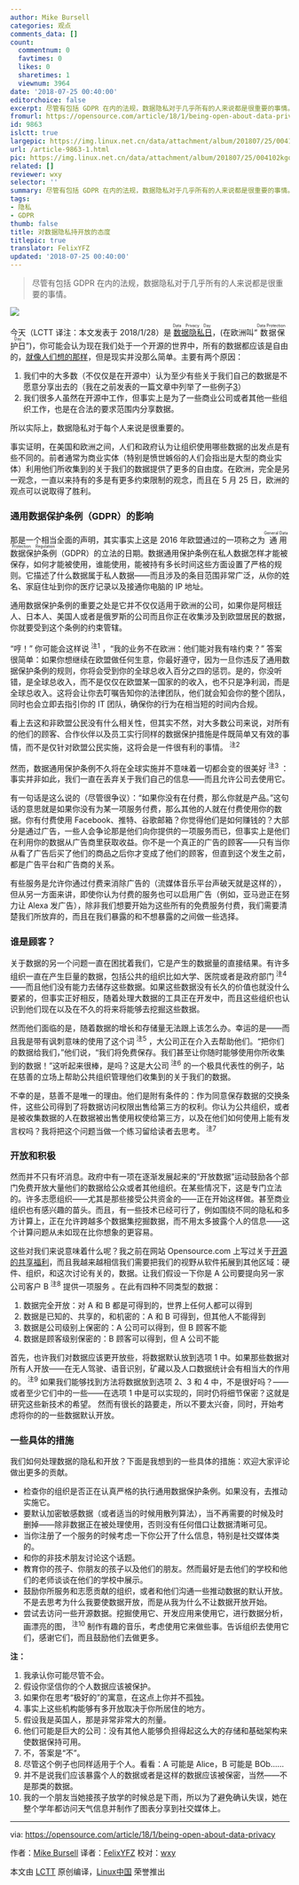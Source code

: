 ```yaml
---
author: Mike Bursell
categories: 观点
comments_data: []
count:
  commentnum: 0
  favtimes: 0
  likes: 0
  sharetimes: 1
  viewnum: 3964
date: '2018-07-25 00:40:00'
editorchoice: false
excerpt: 尽管有包括 GDPR 在内的法规，数据隐私对于几乎所有的人来说都是很重要的事情。
fromurl: https://opensource.com/article/18/1/being-open-about-data-privacy
id: 9863
islctt: true
largepic: https://img.linux.net.cn/data/attachment/album/201807/25/004102kgqlxlfxgdfsgxlj.png
url: /article-9863-1.html
pic: https://img.linux.net.cn/data/attachment/album/201807/25/004102kgqlxlfxgdfsgxlj.png.thumb.jpg
related: []
reviewer: wxy
selector: ''
summary: 尽管有包括 GDPR 在内的法规，数据隐私对于几乎所有的人来说都是很重要的事情。
tags:
- 隐私
- GDPR
thumb: false
title: 对数据隐私持开放的态度
titlepic: true
translator: FelixYFZ
updated: '2018-07-25 00:40:00'
---
```



> 
> 尽管有包括 GDPR 在内的法规，数据隐私对于几乎所有的人来说都是很重要的事情。
> 
> 
> 


![](/data/attachment/album/201807/25/004102kgqlxlfxgdfsgxlj.png)


今天（LCTT 译注：本文发表于 2018/1/28）是<ruby> <a href="https://en.wikipedia.org/wiki/Data_Privacy_Day">  数据隐私日 </a> <rt>  Data Privacy Day </rt></ruby>，(在欧洲叫“<ruby> 数据保护日 <rt>  Data Protection Day </rt></ruby>”)，你可能会认为现在我们处于一个开源的世界中，所有的数据都应该是自由的，[就像人们想的那样](https://en.wikipedia.org/wiki/Information_wants_to_be_free)，但是现实并没那么简单。主要有两个原因：


1. 我们中的大多数（不仅仅是在开源中）认为至少有些关于我们自己的数据是不愿意分享出去的（我在之前发表的一篇文章中列举了一些例子[3](https://aliceevebob.wordpress.com/2017/06/06/helping-our-governments-differently/)）
2. 我们很多人虽然在开源中工作，但事实上是为了一些商业公司或者其他一些组织工作，也是在合法的要求范围内分享数据。


所以实际上，数据隐私对于每个人来说是很重要的。


事实证明，在美国和欧洲之间，人们和政府认为让组织使用哪些数据的出发点是有些不同的。前者通常为商业实体（特别是愤世嫉俗的人们会指出是大型的商业实体）利用他们所收集到的关于我们的数据提供了更多的自由度。在欧洲，完全是另一观念，一直以来持有的多是有更多约束限制的观念，而且在 5 月 25 日，欧洲的观点可以说取得了胜利。


### 通用数据保护条例（GDPR）的影响


那是一个相当全面的声明，其实事实上这是 2016 年欧盟通过的一项称之为<ruby> 通用数据保护条例 <rt>  General Data Protection Regulation </rt></ruby>（GDPR）的立法的日期。数据通用保护条例在私人数据怎样才能被保存，如何才能被使用，谁能使用，能被持有多长时间这些方面设置了严格的规则。它描述了什么数据属于私人数据——而且涉及的条目范围非常广泛，从你的姓名、家庭住址到你的医疗记录以及接通你电脑的 IP 地址。


通用数据保护条例的重要之处是它并不仅仅适用于欧洲的公司，如果你是阿根廷人、日本人、美国人或者是俄罗斯的公司而且你正在收集涉及到欧盟居民的数据，你就要受到这个条例的约束管辖。


“哼！” 你可能会这样说<sup> 注1</sup> ，“我的业务不在欧洲：他们能对我有啥约束？” 答案很简单：如果你想继续在欧盟做任何生意，你最好遵守，因为一旦你违反了通用数据保护条例的规则，你将会受到你的全球总收入百分之四的惩罚。是的，你没听错，是全球总收入，而不是仅仅在欧盟某一国家的的收入，也不只是净利润，而是全球总收入。这将会让你去叮嘱告知你的法律团队，他们就会知会你的整个团队，同时也会立即去指引你的 IT 团队，确保你的行为在相当短的时间内合规。


看上去这和非欧盟公民没有什么相关性，但其实不然，对大多数公司来说，对所有的他们的顾客、合作伙伴以及员工实行同样的数据保护措施是件既简单又有效的事情，而不是仅针对欧盟公民实施，这将会是一件很有利的事情。<sup> 注2</sup>


然而，数据通用保护条例不久将在全球实施并不意味着一切都会变的很美好<sup> 注3</sup> ：事实并非如此，我们一直在丢弃关于我们自己的信息——而且允许公司去使用它。


有一句话是这么说的（尽管很争议）：“如果你没有在付费，那么你就是产品。”这句话的意思就是如果你没有为某一项服务付费，那么其他的人就在付费使用你的数据。你有付费使用 Facebook、推特、谷歌邮箱？你觉得他们是如何赚钱的？大部分是通过广告，一些人会争论那是他们向你提供的一项服务而已，但事实上是他们在利用你的数据从广告商里获取收益。你不是一个真正的广告的顾客——只有当你从看了广告后买了他们的商品之后你才变成了他们的顾客，但直到这个发生之前，都是广告平台和广告商的关系。


有些服务是允许你通过付费来消除广告的（流媒体音乐平台声破天就是这样的），但从另一方面来讲，即使你认为付费的服务也可以启用广告（例如，亚马逊正在努力让 Alexa 发广告），除非我们想要开始为这些所有的免费服务付费，我们需要清楚我们所放弃的，而且在我们暴露的和不想暴露的之间做一些选择。


### 谁是顾客？


关于数据的另一个问题一直在困扰着我们，它是产生的数据量的直接结果。有许多组织一直在产生巨量的数据，包括公共的组织比如大学、医院或者是政府部门<sup> 注4</sup> ——而且他们没有能力去储存这些数据。如果这些数据没有长久的价值也就没什么要紧的，但事实正好相反，随着处理大数据的工具正在开发中，而且这些组织也认识到他们现在以及在不久的将来将能够去挖掘这些数据。


然而他们面临的是，随着数据的增长和存储量无法跟上该怎么办。幸运的是——而且我是带有讽刺意味的使用了这个词<sup> 注5</sup> ，大公司正在介入去帮助他们。“把你们的数据给我们，”他们说，“我们将免费保存。我们甚至让你随时能够使用你所收集到的数据！”这听起来很棒，是吗？这是大公司<sup> 注6</sup> 的一个极具代表性的例子，站在慈善的立场上帮助公共组织管理他们收集到的关于我们的数据。


不幸的是，慈善不是唯一的理由。他们是附有条件的：作为同意保存数据的交换条件，这些公司得到了将数据访问权限出售给第三方的权利。你认为公共组织，或者是被收集数据的人在数据被出售使用权使给第三方，以及在他们如何使用上能有发言权吗？我将把这个问题当做一个练习留给读者去思考。<sup> 注7</sup>


### 开放和积极


然而并不只有坏消息。政府中有一项在逐渐发展起来的“开放数据”运动鼓励各个部门免费开放大量他们的数据给公众或者其他组织。在某些情况下，这是专门立法的。许多志愿组织——尤其是那些接受公共资金的——正在开始这样做。甚至商业组织也有感兴趣的苗头。而且，有一些技术已经可行了，例如围绕不同的隐私和多方计算上，正在允许跨越多个数据集挖掘数据，而不用太多披露个人的信息——这个计算问题从未如现在比你想象的更容易。


这些对我们来说意味着什么呢？我之前在网站 Opensource.com 上写过关于[开源的共享福利](https://opensource.com/article/17/11/commonwealth-open-source)，而且我越来越相信我们需要把我们的视野从软件拓展到其他区域：硬件、组织，和这次讨论有关的，数据。让我们假设一下你是 A 公司要提向另一家公司客户 B<sup> 注8</sup> 提供一项服务 。在此有四种不同类型的数据：


1. 数据完全开放：对 A 和 B 都是可得到的，世界上任何人都可以得到
2. 数据是已知的、共享的，和机密的：A 和 B 可得到，但其他人不能得到
3. 数据是公司级别上保密的：A 公司可以得到，但 B 顾客不能
4. 数据是顾客级别保密的：B 顾客可以得到，但 A 公司不能


首先，也许我们对数据应该更开放些，将数据默认放到选项 1 中。如果那些数据对所有人开放——在无人驾驶、语音识别，矿藏以及人口数据统计会有相当大的作用的。<sup> 注9</sup> 如果我们能够找到方法将数据放到选项 2、3 和 4 中，不是很好吗？——或者至少它们中的一些——在选项 1 中是可以实现的，同时仍将细节保密？这就是研究这些新技术的希望。 然而有很长的路要走，所以不要太兴奋，同时，开始考虑将你的的一些数据默认开放。


### 一些具体的措施


我们如何处理数据的隐私和开放？下面是我想到的一些具体的措施：欢迎大家评论做出更多的贡献。


* 检查你的组织是否正在认真严格的执行通用数据保护条例。如果没有，去推动实施它。
* 要默认加密敏感数据（或者适当的时候用散列算法），当不再需要的时候及时删掉——除非数据正在被处理使用，否则没有任何借口让数据清晰可见。
* 当你注册了一个服务的时候考虑一下你公开了什么信息，特别是社交媒体类的。
* 和你的非技术朋友讨论这个话题。
* 教育你的孩子、你朋友的孩子以及他们的朋友。然而最好是去他们的学校和他们的老师谈谈在他们的学校中展示。
* 鼓励你所服务和志愿贡献的组织，或者和他们沟通一些推动数据的默认开放。不是去思考为什么我要使数据开放，而是从我为什么不让数据开放开始。
* 尝试去访问一些开源数据。挖掘使用它、开发应用来使用它，进行数据分析，画漂亮的图，<sup> 注10</sup> 制作有趣的音乐，考虑使用它来做些事。告诉组织去使用它们，感谢它们，而且鼓励他们去做更多。


**注：**


1. 我承认你可能尽管不会。
2. 假设你坚信你的个人数据应该被保护。
3. 如果你在思考“极好的”的寓意，在这点上你并不孤独。
4. 事实上这些机构能够有多开放取决于你所居住的地方。
5. 假设我是英国人，那是非常非常大的剂量。
6. 他们可能是巨大的公司：没有其他人能够负担得起这么大的存储和基础架构来使数据保持可用。
7. 不，答案是“不”。
8. 尽管这个例子也同样适用于个人。看看：A 可能是 Alice，B 可能是 BOb……
9. 并不是说我们应该暴露个人的数据或者是这样的数据应该被保密，当然——不是那类的数据。
10. 我的一个朋友当她接孩子放学的时候总是下雨，所以为了避免确认失误，她在整个学年都访问天气信息并制作了图表分享到社交媒体上。




---


via: <https://opensource.com/article/18/1/being-open-about-data-privacy>


作者：[Mike Bursell](https://opensource.com/users/mikecamel) 译者：[FelixYFZ](https://github.com/FelixYFZ) 校对：[wxy](https://github.com/wxy)


本文由 [LCTT](https://github.com/LCTT/TranslateProject) 原创编译，[Linux中国](https://linux.cn/) 荣誉推出